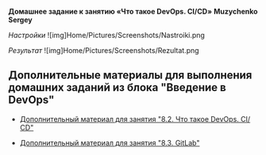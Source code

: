 **Домашнее задание к занятию «Что такое DevOps. СI/СD»**
**Muzychenko Sergey**

*Настройки*
![img]Home/Pictures/Screenshots/Nastroiki.png

*Результат*
![img]Home/Pictures/Screenshots/Rezultat.png


## Дополнительные материалы для выполнения домашних заданий из блока "Введение в DevOps"


- [Дополнительный материал для занятия "8.2. Что такое DevOps. СI/СD"](CICD/8.2-hw.md)

- [Дополнительный материал для занятия "8.3. GitLab"](https://github.com/netology-code/sdvps-materials/tree/main/gitlab)
